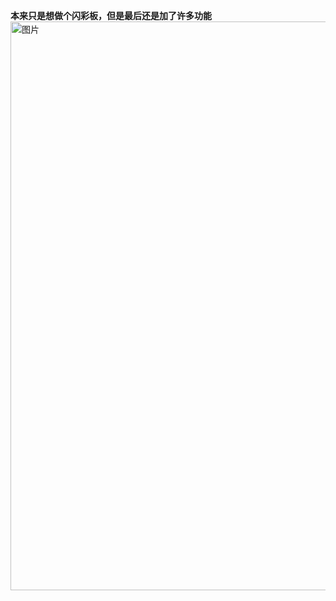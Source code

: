 **本来只是想做个闪彩板，但是最后还是加了许多功能**
<img width="808" height="910" alt="图片" src="https://github.com/user-attachments/assets/caee7edd-8653-4433-8e8e-30393a77b710" />
